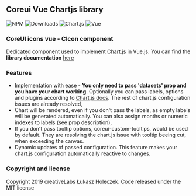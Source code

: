 ## Coreui Vue Chartjs library
![NPM](https://img.shields.io/badge/npm-1.0.1-brightgreen)
![Downloads](https://img.shields.io/npm/dm/@coreui/coreui-vue-chartjs.svg?style=flat-square)
![Chart.js](https://img.shields.io/badge/Chart.js-^2.9.3-brightgreen.svg)
![Vue](https://img.shields.io/badge/Vue-^2.6.10-brightgreen.svg)

### CoreUI icons vue - CIcon component

Dedicated component used to implement [Chart.js](https://www.chartjs.org/) in Vue.js. You can find the **library documentation** [here](https://coreui.io/vue/docs/components/charts)

### Features
- Implementation with ease - <b>You only need to pass 'datasets' prop and you have your chart working</b>. Optionally you can pass labels, options and plugins according to
[Chart.js docs](https://www.chartjs.org/docs/latest/getting-started/usage.html). The rest of chart.js configuration issues are already resolved,
- Chart will be rendered, even if you don't pass the labels, as empty labels will be generated automatically. You can also assign months or numeric indexes to labels (see prop description),
-  If you don't pass tooltip options, coreui-custom-tooltips, would be used by default. They are resolving the chart.js issue with tooltip beeing cut, when exceeding the canvas.
- Dynamic updates of passed configuration. This feature makes your chart.js configuration automatically reactive to changes.

### Copyright and license

Copyright 2019 creativeLabs Łukasz Holeczek. Code released under the MIT license